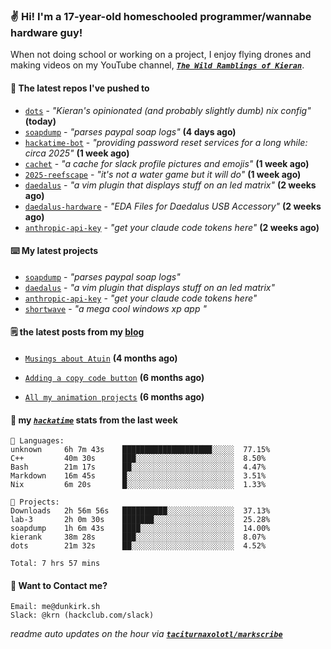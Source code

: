 ### ✌️ Hi! I'm a 17-year-old homeschooled programmer/wannabe hardware guy!

When not doing school or working on a project, I enjoy flying drones and making videos on my YouTube channel, [**_`The Wild Ramblings of Kieran`_**](https://youtube.com/@kieran.rambles).

#### 👷 The latest repos I've pushed to

- [`dots`](https://github.com/taciturnaxolotl/dots) - _"Kieran's opinionated (and probably slightly dumb) nix config"_ **(today)**
- [`soapdump`](https://github.com/taciturnaxolotl/soapdump) - _"parses paypal soap logs"_ **(4 days ago)**
- [`hackatime-bot`](https://github.com/taciturnaxolotl/hackatime-bot) - _"providing password reset services for a long while: circa 2025"_ **(1 week ago)**
- [`cachet`](https://github.com/taciturnaxolotl/cachet) - _"a cache for slack profile pictures and emojis"_ **(1 week ago)**
- [`2025-reefscape`](https://github.com/df1317/2025-reefscape) - _"it's not a water game but it will do"_ **(1 week ago)**
- [`daedalus`](https://github.com/taciturnaxolotl/daedalus) - _"a vim plugin that displays stuff on an led matrix"_ **(2 weeks ago)**
- [`daedalus-hardware`](https://github.com/geschmit/daedalus-hardware) - _"EDA Files for Daedalus USB Accessory"_ **(2 weeks ago)**
- [`anthropic-api-key`](https://github.com/taciturnaxolotl/anthropic-api-key) - _"get your claude code tokens here"_ **(2 weeks ago)**

#### ⌨️ My latest projects

- [`soapdump`](https://github.com/taciturnaxolotl/soapdump) - _"parses paypal soap logs"_
- [`daedalus`](https://github.com/taciturnaxolotl/daedalus) - _"a vim plugin that displays stuff on an led matrix"_
- [`anthropic-api-key`](https://github.com/taciturnaxolotl/anthropic-api-key) - _"get your claude code tokens here"_
- [`shortwave`](https://github.com/taciturnaxolotl/shortwave) - _"a mega cool windows xp app "_

#### 🗒️ the latest posts from my [blog](https://dunkirk.sh)

- [`Musings about Atuin`](https://dunkirk.sh/blog/atuin/) **(4 months ago)**

- [`Adding a copy code button`](https://dunkirk.sh/blog/adding-a-copy-button/) **(6 months ago)**

- [`All my animation projects`](https://dunkirk.sh/blog/my-animations/) **(6 months ago)**



#### 📡 my [_`hackatime`_](https://waka.hackclub.com) stats from the last week

```text
💾 Languages:
unknown     6h 7m 43s    ████████████████████░░░░░  77.15%
C++         40m 30s      ███░░░░░░░░░░░░░░░░░░░░░░  8.50%
Bash        21m 17s      ██░░░░░░░░░░░░░░░░░░░░░░░  4.47%
Markdown    16m 45s      █░░░░░░░░░░░░░░░░░░░░░░░░  3.51%
Nix         6m 20s       █░░░░░░░░░░░░░░░░░░░░░░░░  1.33%

💼 Projects:
Downloads   2h 56m 56s   ██████████░░░░░░░░░░░░░░░  37.13%
lab-3       2h 0m 30s    ███████░░░░░░░░░░░░░░░░░░  25.28%
soapdump    1h 6m 43s    ████░░░░░░░░░░░░░░░░░░░░░  14.00%
kierank     38m 28s      ███░░░░░░░░░░░░░░░░░░░░░░  8.07%
dots        21m 32s      ██░░░░░░░░░░░░░░░░░░░░░░░  4.52%

Total: 7 hrs 57 mins
```

#### 📮 Want to Contact me?

```text
Email: me@dunkirk.sh
Slack: @krn (hackclub.com/slack)
```

_readme auto updates on the hour via [**`taciturnaxolotl/markscribe`**](https://github.com/taciturnaxolotl/markscribe)_

